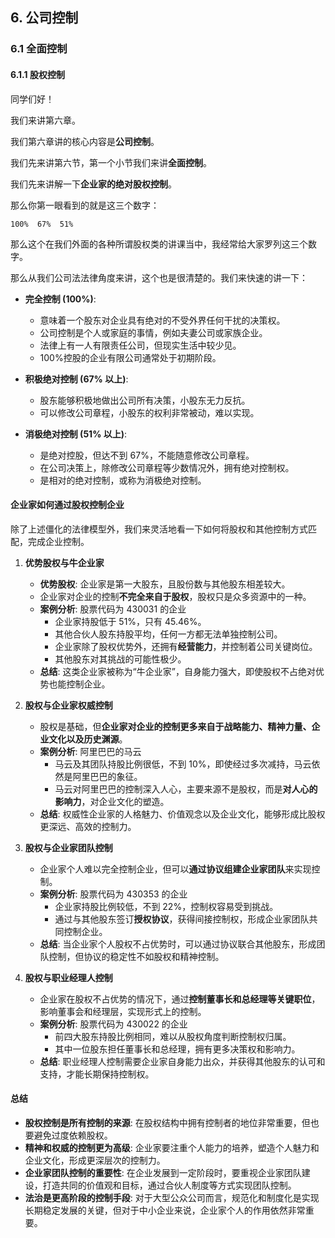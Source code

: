 ##  6. 公司控制

### 6.1 全面控制

#### 6.1.1 股权控制

同学们好！

我们来讲第六章。

我们第六章讲的核心内容是**公司控制**。

我们先来讲第六节，第一个小节我们来讲**全面控制**。

我们先来讲解一下**企业家的绝对股权控制**。

那么你第一眼看到的就是这三个数字：

```
100%  67%  51% 
```

那么这个在我们外面的各种所谓股权类的讲课当中，我经常给大家罗列这三个数字。

那么从我们公司法法律角度来讲，这个也是很清楚的。我们来快速的讲一下：

*   **完全控制 (100%)**: 
    *   意味着一个股东对企业具有绝对的不受外界任何干扰的决策权。
    *   公司控制是个人或家庭的事情，例如夫妻公司或家族企业。
    *   法律上有一人有限责任公司，但现实生活中较少见。
    *   100%控股的企业有限公司通常处于初期阶段。

*   **积极绝对控制 (67% 以上)**:
    *   股东能够积极地做出公司所有决策，小股东无力反抗。
    *   可以修改公司章程，小股东的权利非常被动，难以实现。

*   **消极绝对控制 (51% 以上)**:
    *   是绝对控股，但达不到 67%，不能随意修改公司章程。
    *   在公司决策上，除修改公司章程等少数情况外，拥有绝对控制权。
    *   是相对的绝对控制，或称为消极绝对控制。

####  企业家如何通过股权控制企业

除了上述僵化的法律模型外，我们来灵活地看一下如何将股权和其他控制方式匹配，完成企业控制。

1.  **优势股权与牛企业家**

    *   **优势股权**: 企业家是第一大股东，且股份数与其他股东相差较大。
    *   企业家对企业的控制**不完全来自于股权**，股权只是众多资源中的一种。
    *   **案例分析**: 股票代码为 430031 的企业
        *   企业家持股低于 51%，只有 45.46%。
        *   其他合伙人股东持股平均，任何一方都无法单独控制公司。
        *   企业家除了股权优势外，还拥有**经营能力**，并控制着公司关键岗位。
        *   其他股东对其挑战的可能性极少。
    *   **总结**: 这类企业家被称为“牛企业家”，自身能力强大，即使股权不占绝对优势也能控制企业。

2.  **股权与企业家权威控制**

    *   股权是基础，但**企业家对企业的控制更多来自于战略能力、精神力量、企业文化以及历史渊源**。
    *   **案例分析**: 阿里巴巴的马云
        *   马云及其团队持股比例很低，不到 10%，即使经过多次减持，马云依然是阿里巴巴的象征。
        *   马云对阿里巴巴的控制深入人心，主要来源不是股权，而是**对人心的影响力**，对企业文化的塑造。
    *   **总结**: 权威性企业家的人格魅力、价值观念以及企业文化，能够形成比股权更深远、高效的控制力。

3.  **股权与企业家团队控制**

    *   企业家个人难以完全控制企业，但可以**通过协议组建企业家团队**来实现控制。
    *   **案例分析**: 股票代码为 430353 的企业
        *   企业家持股比例较低，不到 22%，控制权容易受到挑战。
        *   通过与其他股东签订**授权协议**，获得间接控制权，形成企业家团队共同控制企业。
    *   **总结**: 当企业家个人股权不占优势时，可以通过协议联合其他股东，形成团队控制，但协议的稳定性不如股权和精神控制。

4.  **股权与职业经理人控制**

    *   企业家在股权不占优势的情况下，通过**控制董事长和总经理等关键职位**，影响董事会和经理层，实现形式上的控制。
    *   **案例分析**: 股票代码为 430022 的企业
        *   前四大股东持股比例相同，难以从股权角度判断控制权归属。
        *   其中一位股东担任董事长和总经理，拥有更多决策权和影响力。
    *   **总结**: 职业经理人控制需要企业家自身能力出众，并获得其他股东的认可和支持，才能长期保持控制权。

#### 总结

*   **股权控制是所有控制的来源**: 在股权结构中拥有控制者的地位非常重要，但也要避免过度依赖股权。
*   **精神和权威的控制更为高级**: 企业家要注重个人能力的培养，塑造个人魅力和企业文化，形成更深层次的控制力。
*   **企业家团队控制的重要性**:  在企业发展到一定阶段时，要重视企业家团队建设，打造共同的价值观和目标，通过合伙人制度等方式实现团队控制。
*   **法治是更高阶段的控制手段**: 对于大型公众公司而言，规范化和制度化是实现长期稳定发展的关键，但对于中小企业来说，企业家个人的作用依然非常重要。



